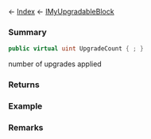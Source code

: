 ← [Index](Api-Index) ← [IMyUpgradableBlock](Sandbox.ModAPI.Ingame.IMyUpgradableBlock)

### Summary

```csharp
public virtual uint UpgradeCount { ; }
```

number of upgrades applied

### Returns

### Example

### Remarks

